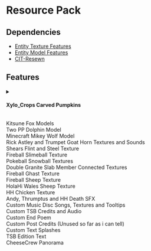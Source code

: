 # Resource Pack
## Dependencies
* [Entity Texture Features](https://modrinth.com/mod/entitytexturefeatures/versions)
* [Entity Model Features](https://modrinth.com/mod/entity-model-features/versions)
* [CIT-Resewn](https://modrinth.com/mod/cit-resewn/versions)
## Features

<details>
<summary>

#### Xylo_Crops Carved Pumpkins
</summary>

The default carved pumpkin texture is weighted 4095\
The inner skin layer is weighted 10 and blinks

![Xylo_inner](https://github.com/Thrumptus/TSB-Bits/blob/main/images/xylo_inner.png?raw=true)

And the outer skin layer is weighted 1

![Xylo outer](https://github.com/Thrumptus/TSB-Bits/blob/main/images/xylo_outer.png?raw=true)
</details>

Kitsune Fox Models\
Two PP Dolphin Model\
Minecraft Mikey Wolf Model\
Rick Astley and Trumpet Goat Horn Textures and Sounds\
Shears Flint and Steel Texture\
Fireball Slimeball Texture\
Pokeball Snowball Textures\
Double Granite Slab Member Connected Textures\
Fireball Ghast Texture\
Fireball Sheep Texture\
HolaHi Wales Sheep Texture\
HH Chicken Texture\
Andy, Thrumptus and HH Death SFX\
Custom Music Disc Songs, Textures and Tooltips\
Custom TSB Credits and Audio\
Custom End Poem\
Custom Post Credits (Unused so far as i can tell)\
Custom Text Splashes\
TSB Edition Text\
CheeseCrew Panorama
